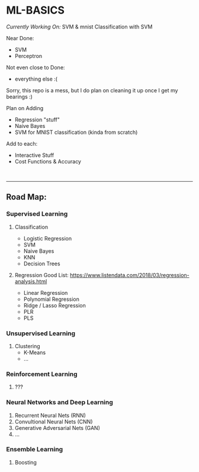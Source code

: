 # ML-BASICS

*Currently Working On:* SVM & mnist Classification with SVM

Near Done:
 - SVM
 - Perceptron

Not even close to Done:
 - everything else :(

Sorry, this repo is a mess, but I do plan on cleaning it up once I get my bearings :)


Plan on Adding
 - Regression "stuff"
 - Naive Bayes
 - SVM for MNIST classification (kinda from scratch)
 
Add to each:
 - Interactive Stuff
 - Cost Functions & Accuracy
 
 
<br />
 
---

## Road Map:

### Supervised Learning
1. Classification
    - Logistic Regression
    - SVM
    - Naive Bayes
    - KNN
    - Decision Trees
   
2. Regression
    Good List: https://www.listendata.com/2018/03/regression-analysis.html
    - Linear Regression
    - Polynomial Regression
    - Ridge / Lasso Regression
    - PLR
    - PLS
    
### Unsupervised Learning
1. Clustering
    - K-Means
    - ...
    
### Reinforcement Learning
1. ???
    
### Neural Networks and Deep Learning
1. Recurrent Neural Nets (RNN)
2. Convultional Neural Nets (CNN)
3. Generative Adversarial Nets (GAN)
4. ...

### Ensemble Learning 
1. Boosting
    
